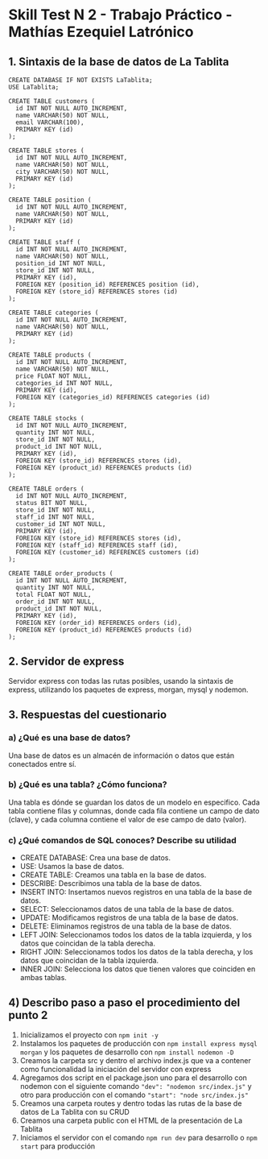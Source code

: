 # Skill Test N 2 - Trabajo Práctico - Mathías Ezequiel Latrónico

## 1. Sintaxis de la base de datos de La Tablita
```
CREATE DATABASE IF NOT EXISTS LaTablita;
USE LaTablita;

CREATE TABLE customers (
  id INT NOT NULL AUTO_INCREMENT,
  name VARCHAR(50) NOT NULL,
  email VARCHAR(100),
  PRIMARY KEY (id)
);

CREATE TABLE stores (
  id INT NOT NULL AUTO_INCREMENT,
  name VARCHAR(50) NOT NULL,
  city VARCHAR(50) NOT NULL,
  PRIMARY KEY (id)
);

CREATE TABLE position (
  id INT NOT NULL AUTO_INCREMENT,
  name VARCHAR(50) NOT NULL,
  PRIMARY KEY (id)
);

CREATE TABLE staff (
  id INT NOT NULL AUTO_INCREMENT,
  name VARCHAR(50) NOT NULL,
  position_id INT NOT NULL,
  store_id INT NOT NULL,
  PRIMARY KEY (id),
  FOREIGN KEY (position_id) REFERENCES position (id),
  FOREIGN KEY (store_id) REFERENCES stores (id)
);

CREATE TABLE categories (
  id INT NOT NULL AUTO_INCREMENT,
  name VARCHAR(50) NOT NULL,
  PRIMARY KEY (id)
);

CREATE TABLE products (
  id INT NOT NULL AUTO_INCREMENT,
  name VARCHAR(50) NOT NULL,
  price FLOAT NOT NULL,
  categories_id INT NOT NULL,
  PRIMARY KEY (id),
  FOREIGN KEY (categories_id) REFERENCES categories (id)
);

CREATE TABLE stocks (
  id INT NOT NULL AUTO_INCREMENT,
  quantity INT NOT NULL,
  store_id INT NOT NULL,
  product_id INT NOT NULL,
  PRIMARY KEY (id),
  FOREIGN KEY (store_id) REFERENCES stores (id),
  FOREIGN KEY (product_id) REFERENCES products (id)
);

CREATE TABLE orders (
  id INT NOT NULL AUTO_INCREMENT,
  status BIT NOT NULL,
  store_id INT NOT NULL,
  staff_id INT NOT NULL,
  customer_id INT NOT NULL,
  PRIMARY KEY (id),
  FOREIGN KEY (store_id) REFERENCES stores (id),
  FOREIGN KEY (staff_id) REFERENCES staff (id),
  FOREIGN KEY (customer_id) REFERENCES customers (id)
);

CREATE TABLE order_products (
  id INT NOT NULL AUTO_INCREMENT,
  quantity INT NOT NULL,
  total FLOAT NOT NULL,
  order_id INT NOT NULL,
  product_id INT NOT NULL,
  PRIMARY KEY (id),
  FOREIGN KEY (order_id) REFERENCES orders (id),
  FOREIGN KEY (product_id) REFERENCES products (id)
);
```

## 2. Servidor de express
Servidor express con todas las rutas posibles, usando la sintaxis de express, utilizando los paquetes de express, morgan, mysql y nodemon.

## 3. Respuestas del cuestionario
### a) ¿Qué es una base de datos?
Una base de datos es un almacén de información o datos que están conectados entre sí.

### b) ¿Qué es una tabla? ¿Cómo funciona?
Una tabla es dónde se guardan los datos de un modelo en especifico. Cada tabla contiene filas y columnas, donde cada fila contiene un campo de dato (clave), y cada columna contiene el valor de ese campo de dato (valor).

### c) ¿Qué comandos de SQL conoces? Describe su utilidad
- CREATE DATABASE: Crea una base de datos.
- USE: Usamos la base de datos.
- CREATE TABLE: Creamos una tabla en la base de datos.
- DESCRIBE: Describimos una tabla de la base de datos.
- INSERT INTO: Insertamos nuevos registros en una tabla de la base de datos.
- SELECT: Seleccionamos datos de una tabla de la base de datos.
- UPDATE: Modificamos registros de una tabla de la base de datos.
- DELETE: Eliminamos registros de una tabla de la base de datos.
- LEFT JOIN: Seleccionamos todos los datos de la tabla izquierda, y los datos que coincidan de la tabla derecha.
- RIGHT JOIN: Seleccionamos todos los datos de la tabla derecha, y los datos que coincidan de la tabla izquierda.
- INNER JOIN: Selecciona los datos que tienen valores que coinciden en ambas tablas.

## 4) Describo paso a paso el procedimiento del punto 2
1. Inicializamos el proyecto con `npm init -y`
2. Instalamos los paquetes de producción con `npm install express mysql morgan` y los paquetes de desarrollo con `npm install nodemon -D`
3. Creamos la carpeta src y dentro el archivo index.js que va a contener como funcionalidad la iniciación del servidor con express
4. Agregamos dos script en el package.json uno para el desarrollo con nodemon con el siguiente comando `"dev": "nodemon src/index.js"` y otro para producción con el comando `"start": "node src/index.js"`
5. Creamos una carpeta routes y dentro todas las rutas de la base de datos de La Tablita con su CRUD
6. Creamos una carpeta public con el HTML de la presentación de La Tablita
7. Iniciamos el servidor con el comando `npm run dev` para desarrollo o `npm start` para producción
